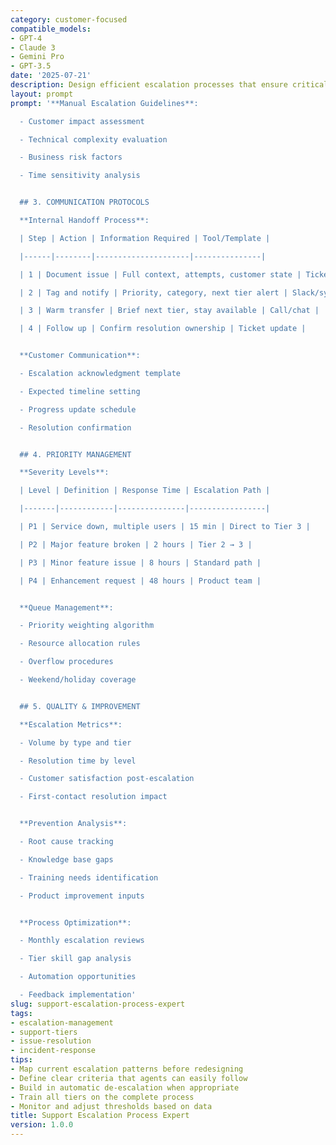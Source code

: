 ```yaml
---
category: customer-focused
compatible_models:
- GPT-4
- Claude 3
- Gemini Pro
- GPT-3.5
date: '2025-07-21'
description: Design efficient escalation processes that ensure critical customer issues are resolved quickly by the right experts. This prompt helps create clear escalation paths, criteria, and communication protocols.
layout: prompt
prompt: '**Manual Escalation Guidelines**:

  - Customer impact assessment

  - Technical complexity evaluation

  - Business risk factors

  - Time sensitivity analysis


  ## 3. COMMUNICATION PROTOCOLS

  **Internal Handoff Process**:

  | Step | Action | Information Required | Tool/Template |

  |------|--------|---------------------|---------------|

  | 1 | Document issue | Full context, attempts, customer state | Ticket system |

  | 2 | Tag and notify | Priority, category, next tier alert | Slack/system |

  | 3 | Warm transfer | Brief next tier, stay available | Call/chat |

  | 4 | Follow up | Confirm resolution ownership | Ticket update |


  **Customer Communication**:

  - Escalation acknowledgment template

  - Expected timeline setting

  - Progress update schedule

  - Resolution confirmation


  ## 4. PRIORITY MANAGEMENT

  **Severity Levels**:

  | Level | Definition | Response Time | Escalation Path |

  |-------|------------|---------------|-----------------|

  | P1 | Service down, multiple users | 15 min | Direct to Tier 3 |

  | P2 | Major feature broken | 2 hours | Tier 2 → 3 |

  | P3 | Minor feature issue | 8 hours | Standard path |

  | P4 | Enhancement request | 48 hours | Product team |


  **Queue Management**:

  - Priority weighting algorithm

  - Resource allocation rules

  - Overflow procedures

  - Weekend/holiday coverage


  ## 5. QUALITY & IMPROVEMENT

  **Escalation Metrics**:

  - Volume by type and tier

  - Resolution time by level

  - Customer satisfaction post-escalation

  - First-contact resolution impact


  **Prevention Analysis**:

  - Root cause tracking

  - Knowledge base gaps

  - Training needs identification

  - Product improvement inputs


  **Process Optimization**:

  - Monthly escalation reviews

  - Tier skill gap analysis

  - Automation opportunities

  - Feedback implementation'
slug: support-escalation-process-expert
tags:
- escalation-management
- support-tiers
- issue-resolution
- incident-response
tips:
- Map current escalation patterns before redesigning
- Define clear criteria that agents can easily follow
- Build in automatic de-escalation when appropriate
- Train all tiers on the complete process
- Monitor and adjust thresholds based on data
title: Support Escalation Process Expert
version: 1.0.0
---
```

